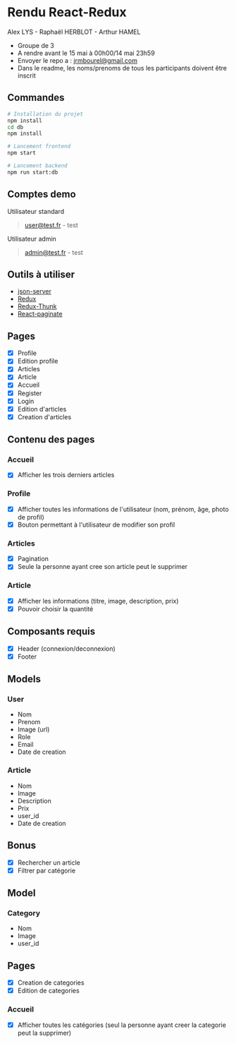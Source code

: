 # Rendu React-Redux

Alex LYS - Raphaël HERBLOT - Arthur HAMEL

- Groupe de 3
- A rendre avant le 15 mai à 00h00/14 mai 23h59
- Envoyer le repo a : jrmbourel@gmail.com
- Dans le readme, les noms/prenoms de tous les participants doivent être inscrit

## Commandes

```bash
# Installation du projet
npm install
cd db
npm install

# Lancement frontend
npm start

# Lancement backend
npm run start:db
```

## Comptes demo

Utilisateur standard

> user@test.fr - test

Utilisateur admin

> admin@test.fr - test

## Outils à utiliser

- [json-server](https://github.com/typicode/json-server)
- [Redux](https://redux.js.org/)
- [Redux-Thunk](https://github.com/reduxjs/redux-thunk)
- [React-paginate](https://github.com/AdeleD/react-paginate)

## Pages

- [x] Profile
- [x] Edition profile
- [x] Articles
- [x] Article
- [x] Accueil
- [x] Register
- [x] Login
- [x] Edition d'articles
- [x] Creation d'articles

## Contenu des pages

### Accueil

- [x] Afficher les trois derniers articles

### Profile

- [x] Afficher toutes les informations de l'utilisateur (nom, prénom, âge, photo de profil)
- [x] Bouton permettant à l'utilisateur de modifier son profil

### Articles

- [x] Pagination
- [x] Seule la personne ayant cree son article peut le supprimer

### Article

- [x] Afficher les informations (titre, image, description, prix)
- [x] Pouvoir choisir la quantité

## Composants requis

- [x] Header (connexion/deconnexion)
- [x] Footer

## Models

### User

- Nom
- Prenom
- Image (url)
- Role
- Email
- Date de creation

### Article

- Nom
- Image
- Description
- Prix
- user_id
- Date de creation

## Bonus

- [x] Rechercher un article
- [x] Filtrer par catégorie

## Model

### Category

- Nom
- Image
- user_id

## Pages

- [x] Creation de categories
- [x] Edition de categories

### Accueil

- [x] Afficher toutes les catégories (seul la personne ayant creer la categorie peut la supprimer)
